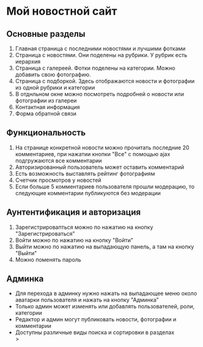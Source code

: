 <h1>Мой новостной сайт</h1>

<h2>Основные разделы</h2>
<ol>
    <li>Главная страница с последними новостями и лучшими фотками</li>
    <li>Страница с новостями. Они поделены на рубрики. У рубрик есть иерархия</li>
    <li>Страница с галереей. Фотки поделены на категории. Можно добавить свою фотографию.</li>
    <li>Страница с подборкой. Здесь отображаются новости и фотографии из одной рубрики и категории</li>
    <li>В отднльном окне можно посмотреть подробней о новости или фотографии из галереи</li>
    <li>Контактная информация</li>
    <li>Форма обратной связи</li>
</ol>

<h2>Функциональность</h2>
<ol>
    <li>На странице конкретной новости можно прочитать последние 20 комментариев, при нажатии
кнопки "Все" с помощью ajax подгружаются все комментарии </li>
    <li>Авторизированный пользователь может оставить комментарий</li>
    <li>Есть возможность выставлять рейтинг фотографиям</li>
    <li>Счетчик просмотров у новостей</li>
    <li>Если больше 5 комментариев пользователя прошли модерацию, то следующие комментарии публикуются без модерации 
</ol>

<h2>Аунтентификация и авторизация</h2>
<ol>
    <li>Зарегистрировапться можно по нажатию на кнопку "Зарегистрироваться"</li>
    <li>Войти можно по нажатию на кнопку "Войти"</li>
    <li>Выйти можно по нажатию на выпадающую панель, а там на кнопку "Выйти"</li>
    <li>Можно поменять пароль</li>
</ol>

<h2>Админка</h2>
<ul>
    <li>Для перехода в админку нужно нажать на выпадающее меню около аватарки пользователя и 
нажать на кнопку "Админка"</li>
    <li>Только админ может изменять или добавлять пользователей, роли, категории</li>
    <li>Редактор и админ могут публиковать новости, фотографии и комментарии</li>
    <li>Доступны различные виды поиска и сортировки в разделах</li>>
</ul>

